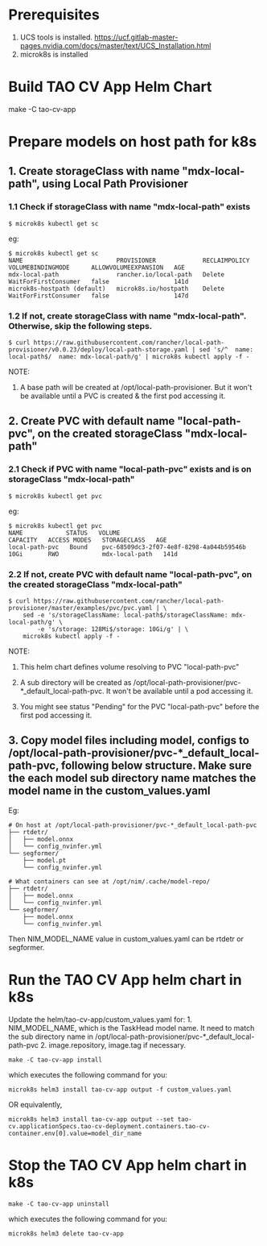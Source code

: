 # Prerequisites
1. UCS tools is installed. https://ucf.gitlab-master-pages.nvidia.com/docs/master/text/UCS_Installation.html
2. microk8s is installed

# Build TAO CV App Helm Chart
make -C tao-cv-app


# Prepare models on host path for k8s

## 1. Create storageClass with name "mdx-local-path", using Local Path Provisioner
### 1.1 Check if storageClass with name "mdx-local-path" exists
```
$ microk8s kubectl get sc
```
eg:
```
$ microk8s kubectl get sc
NAME                          PROVISIONER             RECLAIMPOLICY   VOLUMEBINDINGMODE      ALLOWVOLUMEEXPANSION   AGE
mdx-local-path                rancher.io/local-path   Delete          WaitForFirstConsumer   false                  141d
microk8s-hostpath (default)   microk8s.io/hostpath    Delete          WaitForFirstConsumer   false                  147d
```


### 1.2 If not, create storageClass with name "mdx-local-path". Otherwise, skip the following steps.
```
$ curl https://raw.githubusercontent.com/rancher/local-path-provisioner/v0.0.23/deploy/local-path-storage.yaml | sed 's/^  name: local-path$/  name: mdx-local-path/g' | microk8s kubectl apply -f -
```

NOTE:
1. A base path will be created at /opt/local-path-provisioner. But it won't be available until a PVC is created & the first pod accessing it.


## 2. Create PVC with default name "local-path-pvc", on the created storageClass "mdx-local-path"
### 2.1 Check if PVC with name "local-path-pvc" exists and is on storageClass "mdx-local-path"
```
$ microk8s kubectl get pvc
```
eg:
```
$ microk8s kubectl get pvc
NAME            STATUS   VOLUME                                     CAPACITY   ACCESS MODES   STORAGECLASS   AGE
local-path-pvc   Bound    pvc-68509dc3-2f07-4e8f-8298-4a044b59546b   10Gi       RWO            mdx-local-path   141d
```

### 2.2 If not, create PVC with default name "local-path-pvc", on the created storageClass "mdx-local-path"
```
$ curl https://raw.githubusercontent.com/rancher/local-path-provisioner/master/examples/pvc/pvc.yaml | \
    sed -e 's/storageClassName: local-path$/storageClassName: mdx-local-path/g' \
        -e 's/storage: 128Mi$/storage: 10Gi/g' | \
    microk8s kubectl apply -f -
```

NOTE: 
1. This helm chart defines volume resolving to PVC "local-path-pvc"

2. A sub directory will be created as /opt/local-path-provisioner/pvc-*_default_local-path-pvc. It won't be available until a pod accessing it.

3. You might see status "Pending" for the PVC "local-path-pvc" before the first pod accessing it.

## 3. Copy model files including model, configs to /opt/local-path-provisioner/pvc-*_default_local-path-pvc, following below structure. Make sure the each model sub directory name matches the model name in the custom_values.yaml
Eg:
```
# On host at /opt/local-path-provisioner/pvc-*_default_local-path-pvc
├── rtdetr/
│   ├── model.onnx
│   └── config_nvinfer.yml
└── segformer/
    ├── model.pt
    └── config_nvinfer.yml

# What containers can see at /opt/nim/.cache/model-repo/
├── rtdetr/
│   ├── model.onnx
│   └── config_nvinfer.yml
└── segformer/
    ├── model.onnx
    └── config_nvinfer.yml
```
Then NIM_MODEL_NAME value in custom_values.yaml can be rtdetr or segformer.

# Run the TAO CV App helm chart in k8s
Update the helm/tao-cv-app/custom_values.yaml for:
    1. NIM_MODEL_NAME, which is the TaskHead model name. It need to match the sub directory name in /opt/local-path-provisioner/pvc-*_default_local-path-pvc
    2. image.repository, image.tag if necessary.

```
make -C tao-cv-app install
```

which executes the following command for you:
```
microk8s helm3 install tao-cv-app output -f custom_values.yaml
```

OR equivalently,
```
microk8s helm3 install tao-cv-app output --set tao-cv.applicationSpecs.tao-cv-deployment.containers.tao-cv-container.env[0].value=model_dir_name
```

# Stop the TAO CV App helm chart in k8s
```
make -C tao-cv-app uninstall
```

which executes the following command for you:
```
microk8s helm3 delete tao-cv-app
```
